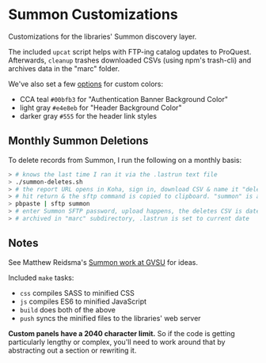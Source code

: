 # Summon Customizations

Customizations for the libraries' Summon discovery layer.

The included `upcat` script helps with FTP-ing catalog updates to ProQuest. Afterwards, `cleanup` trashes downloaded CSVs (using npm's trash-cli) and archives data in the "marc" folder.

We've also set a few [options](https://customize.summon.serialssolutions.com/settings) for custom colors:

- CCA teal `#00bfb3` for "Authentication Banner Background Color"
- light gray `#e4e8eb` for "Header Background Color"
- darker gray `#555` for the header link styles

## Monthly Summon Deletions

To delete records from Summon, I run the following on a monthly basis:

```sh
> # knows the last time I ran it via the .lastrun text file
> ./summon-deletes.sh
> # the report URL opens in Koha, sign in, download CSV & name it "deletes.csv"
> # hit return & the sftp command is copied to clipboard. "summon" is an SSH alias
> pbpaste | sftp summon
> # enter Summon SFTP password, upload happens, the deletes CSV is dated then
> # archived in "marc" subdirectory, .lastrun is set to current date
```

## Notes

See Matthew Reidsma's [Summon work at GVSU](https://github.com/gvsulib/Summon-2.0-Scripts) for ideas.

Included `make` tasks:

- `css` compiles SASS to minified CSS
- `js` compiles ES6 to minified JavaScript
- `build` does both of the above
- `push` syncs the minified files to the libraries' web server

**Custom panels have a 2040 character limit.** So if the code is getting particularly lengthy or complex, you'll need to work around that by abstracting out a section or rewriting it.
